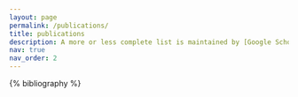 ```yaml
---
layout: page
permalink: /publications/
title: publications
description: A more or less complete list is maintained by [Google Scholar](https://scholar.google.com/citations?user=89fHOQgAAAAJ) and almost all papers are available from [arXiv](https://arxiv.org/a/0000-0003-4611-3118.html). There may be differences with the published versions according to the applicable policies on formatting and embargos.
nav: true
nav_order: 2
---
```


<!-- _pages/publications.md -->
<div class="publications">

{% bibliography %}

</div>
